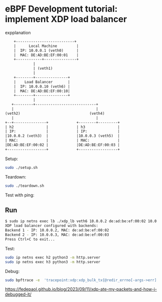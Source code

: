 # eBPF Development tutorial: implement XDP load balancer

expplanation

```txt
    +---------------------------+          
    |      Local Machine         |
    |  IP: 10.0.0.1 (veth0)      |
    |  MAC: DE:AD:BE:EF:00:01    |
    +------------+---------------+
             |
             | (veth1)
             |
    +--------+---------------+       
    |    Load Balancer       |
    |  IP: 10.0.0.10 (veth6) |
    |  MAC: DE:AD:BE:EF:00:10|
    +--------+---------------+       
             | 
   +---------+----------------------------+            
   |                                      |
(veth2)                                (veth4)    
   |                                      | 
+--+---------------+             +--------+---------+
| h2               |             | h3               |
| IP:              |             | IP:              |
|10.0.0.2 (veth3)  |             |10.0.0.3 (veth5)  |
| MAC:             |             | MAC:             |
|DE:AD:BE:EF:00:02 |             |DE:AD:BE:EF:00:03 |
+------------------+             +------------------+
```

Setup:

```sh
sudo ./setup.sh
```

Teardown:

```sh
sudo ./teardown.sh
```

Test with ping:

## Run

```sh
$ sudo ip netns exec lb ./xdp_lb veth6 10.0.0.2 de:ad:be:ef:00:02 10.0.0.3 de:ad:be:ef:00:03
XDP load balancer configured with backends:
Backend 1 - IP: 10.0.0.2, MAC: de:ad:be:ef:00:02
Backend 2 - IP: 10.0.0.3, MAC: de:ad:be:ef:00:03
Press Ctrl+C to exit...
```

Test:

```sh
sudo ip netns exec h2 python3 -m http.server
sudo ip netns exec h3 python3 -m http.server
```

Debug:

```sh
sudo bpftrace -e  'tracepoint:xdp:xdp_bulk_tx{@redir_errno[-args->err] = count();}'
```

<https://fedepaol.github.io/blog/2023/09/11/xdp-ate-my-packets-and-how-i-debugged-it/>
